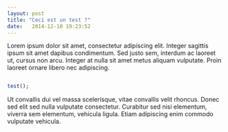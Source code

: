 ```yaml
---
layout: post
title: "Ceci est un test ?"
date:   2014-12-10 19:23:52
---
```


Lorem ipsum dolor sit amet, consectetur adipiscing elit. Integer sagittis ipsum sit amet dapibus condimentum. Sed justo sem, interdum ac laoreet ut, cursus non arcu. Integer at nulla sit amet metus aliquam vulputate. Proin laoreet ornare libero nec adipiscing.

```ruby

test();

```

Ut convallis dui vel massa scelerisque, vitae convallis velit rhoncus. Donec sed elit sed nulla vulputate consectetur. Curabitur sed nisi elementum, viverra sem elementum, vehicula ligula. Etiam adipiscing enim commodo vulputate vehicula.

